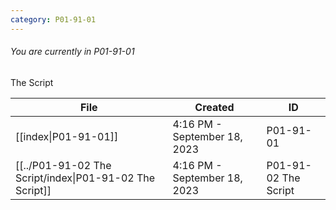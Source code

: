 ```yaml
---
category: P01-91-01
---
```

###### You are currently in P01-91-01

The Script

| File                                                                                                                      | Created                      | ID                   |
| ------------------------------------------------------------------------------------------------------------------------- | ---------------------------- | -------------------- |
| [[index\|P01-91-01]]                       | 4:16 PM - September 18, 2023 | P01-91-01            |
| [[../P01-91-02 The Script/index\|P01-91-02 The Script]] | 4:16 PM - September 18, 2023 | P01-91-02 The Script |

